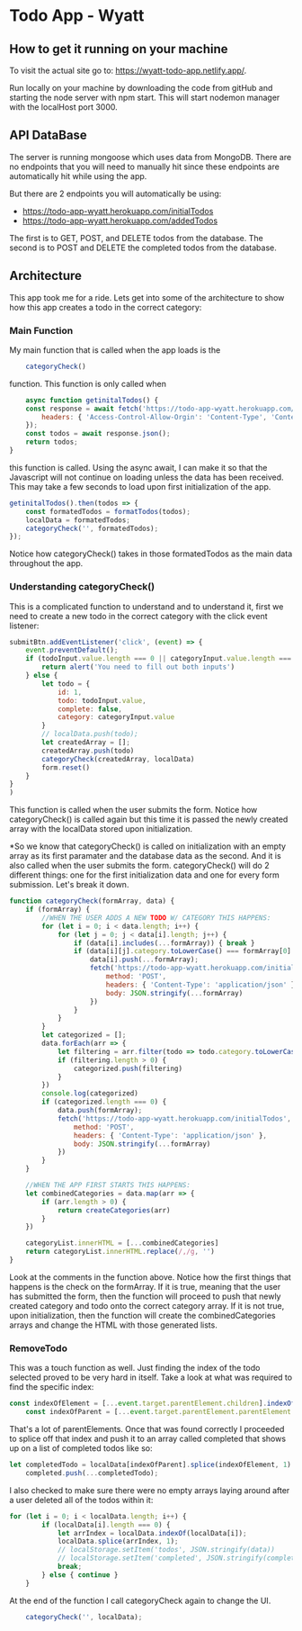 # Todo App - Wyatt

## How to get it running on your machine
To visit the actual site go to: https://wyatt-todo-app.netlify.app/.

Run locally on your machine by downloading the code from gitHub and starting the node server with npm start. This will start nodemon manager with the localHost port 3000. 

## API DataBase
The server is running mongoose which uses data from MongoDB. There are no endpoints that you will need to manually hit since these endpoints are automatically hit while using the app.

But there are 2 endpoints you will automatically be using:
- https://todo-app-wyatt.herokuapp.com/initialTodos
- https://todo-app-wyatt.herokuapp.com/addedTodos

The first is to GET, POST, and DELETE todos from the database.
The second is to POST and DELETE the completed todos from the database.

## Architecture
This app took me for a ride. Lets get into some of the architecture to show how this app creates a todo in the correct category:

### Main Function
My main function that is called when the app loads is the 
```javascript
    categoryCheck()
```
function. This function is only called when
```javascript
    async function getinitalTodos() {
    const response = await fetch('https://todo-app-wyatt.herokuapp.com/initialTodos', {
        headers: { 'Access-Control-Allow-Orgin': 'Content-Type', 'Content-Type': 'application/json' },
    });
    const todos = await response.json();
    return todos;
}
```
this function is called. Using the async await, I can make it so that the Javascript will not continue on loading unless the data has been received. This may take a few seconds to load upon first initialization of the app.

```javascript
getinitalTodos().then(todos => {
    const formatedTodos = formatTodos(todos);
    localData = formatedTodos;
    categoryCheck('', formatedTodos);
});
```

Notice how categoryCheck() takes in those formatedTodos as the main data throughout the app. 

### Understanding categoryCheck()
This is a complicated function to understand and to understand it, first we need to create a new todo in the correct category with the click event listener:

```javascript
submitBtn.addEventListener('click', (event) => {
    event.preventDefault();
    if (todoInput.value.length === 0 || categoryInput.value.length === 0) {
        return alert('You need to fill out both inputs')
    } else {
        let todo = {
            id: 1,
            todo: todoInput.value,
            complete: false,
            category: categoryInput.value
        }
        // localData.push(todo);
        let createdArray = [];
        createdArray.push(todo)
        categoryCheck(createdArray, localData)
        form.reset()
    }
}
)
```
This function is called when the user submits the form. Notice how categoryCheck() is called again but this time it is passed the newly created array with the localData stored upon initialization.

*So we know that categoryCheck() is called on initialization with an empty array as its first paramater and the database data as the second. And it is also called when the user submits the form. categoryCheck() will do 2 different things: one for the first initialization data and one for every form submission. Let's break it down.

```javascript
function categoryCheck(formArray, data) {
    if (formArray) {
        //WHEN THE USER ADDS A NEW TODO W/ CATEGORY THIS HAPPENS:
        for (let i = 0; i < data.length; i++) {
            for (let j = 0; j < data[i].length; j++) {
                if (data[i].includes(...formArray)) { break }
                if (data[i][j].category.toLowerCase() === formArray[0].category.toLowerCase()) {
                    data[i].push(...formArray);
                    fetch('https://todo-app-wyatt.herokuapp.com/initialTodos', {
                        method: 'POST',
                        headers: { 'Content-Type': 'application/json' },
                        body: JSON.stringify(...formArray)
                    })
                }
            }
        }
        let categorized = [];
        data.forEach(arr => {
            let filtering = arr.filter(todo => todo.category.toLowerCase() === formArray[0].category.toLowerCase());
            if (filtering.length > 0) {
                categorized.push(filtering)
            }
        })
        console.log(categorized)
        if (categorized.length === 0) {
            data.push(formArray);
            fetch('https://todo-app-wyatt.herokuapp.com/initialTodos', {
                method: 'POST',
                headers: { 'Content-Type': 'application/json' },
                body: JSON.stringify(...formArray)
            })
        }
    }

    //WHEN THE APP FIRST STARTS THIS HAPPENS:
    let combinedCategories = data.map(arr => {
        if (arr.length > 0) {
            return createCategories(arr)
        }
    })

    categoryList.innerHTML = [...combinedCategories]
    return categoryList.innerHTML.replace(/,/g, '')
}
```
Look at the comments in the function above. Notice how the first things that happens is the check on the formArray. If it is true, meaning that the user has submitted the form, then the function will proceed to push that newly created category and todo onto the correct category array. If it is not true, upon initialization, then the function will create the combinedCategories arrays and change the HTML with those generated lists. 

### RemoveTodo
This was a touch function as well. Just finding the index of the todo selected proved to be very hard in itself. Take a look at what was required to find the specific index:
```javascript
const indexOfElement = [...event.target.parentElement.children].indexOf(event.target)
    const indexOfParent = [...event.target.parentElement.parentElement.parentElement.children].indexOf(event.target.parentElement.parentElement);
```
That's a lot of parentElements. Once that was found correctly I proceeded to splice off that index and push it to an array called completed that shows up on a list of completed todos like so:
```javascript
let completedTodo = localData[indexOfParent].splice(indexOfElement, 1)
    completed.push(...completedTodo);
```
I also checked to make sure there were no empty arrays laying around after a user deleted all of the todos within it:
```javascript
for (let i = 0; i < localData.length; i++) {
        if (localData[i].length === 0) {
            let arrIndex = localData.indexOf(localData[i]);
            localData.splice(arrIndex, 1);
            // localStorage.setItem('todos', JSON.stringify(data))
            // localStorage.setItem('completed', JSON.stringify(completed))
            break;
        } else { continue }
    }
```
At the end of the function I call categoryCheck again to change the UI.
```javascript
    categoryCheck('', localData);
```



